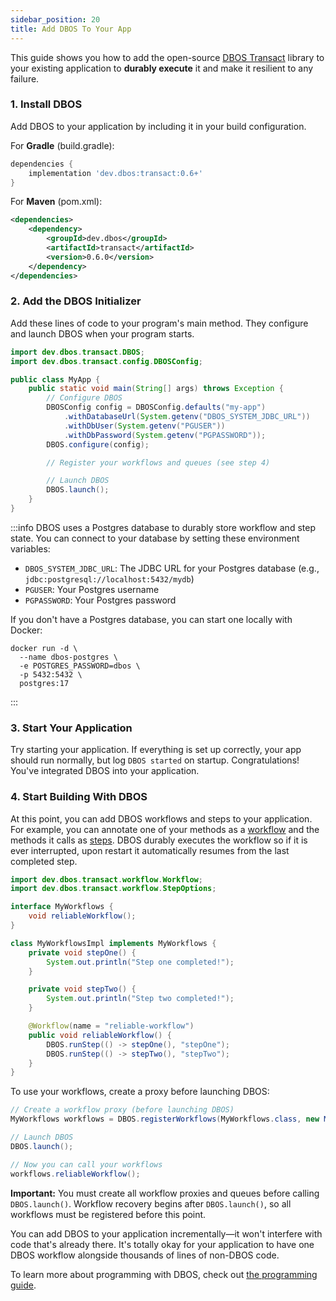 ```yaml
---
sidebar_position: 20
title: Add DBOS To Your App
---
```


This guide shows you how to add the open-source [DBOS Transact](https://github.com/dbos-inc/dbos-transact-java) library to your existing application to **durably execute** it and make it resilient to any failure.

### 1. Install DBOS

Add DBOS to your application by including it in your build configuration.

For **Gradle** (build.gradle):
```groovy
dependencies {
    implementation 'dev.dbos:transact:0.6+'
}
```

For **Maven** (pom.xml):
```xml
<dependencies>
    <dependency>
        <groupId>dev.dbos</groupId>
        <artifactId>transact</artifactId>
        <version>0.6.0</version>
    </dependency>
</dependencies>
```

### 2. Add the DBOS Initializer

Add these lines of code to your program's main method.
They configure and launch DBOS when your program starts.

```java
import dev.dbos.transact.DBOS;
import dev.dbos.transact.config.DBOSConfig;

public class MyApp {
    public static void main(String[] args) throws Exception {
        // Configure DBOS
        DBOSConfig config = DBOSConfig.defaults("my-app")
            .withDatabaseUrl(System.getenv("DBOS_SYSTEM_JDBC_URL"))
            .withDbUser(System.getenv("PGUSER"))
            .withDbPassword(System.getenv("PGPASSWORD"));
        DBOS.configure(config);

        // Register your workflows and queues (see step 4)

        // Launch DBOS
        DBOS.launch();
    }
}
```

:::info
DBOS uses a Postgres database to durably store workflow and step state.
You can connect to your database by setting these environment variables:
- `DBOS_SYSTEM_JDBC_URL`: The JDBC URL for your Postgres database (e.g., `jdbc:postgresql://localhost:5432/mydb`)
- `PGUSER`: Your Postgres username
- `PGPASSWORD`: Your Postgres password

If you don't have a Postgres database, you can start one locally with Docker:
```shell
docker run -d \
  --name dbos-postgres \
  -e POSTGRES_PASSWORD=dbos \
  -p 5432:5432 \
  postgres:17
```
:::

### 3. Start Your Application

Try starting your application.
If everything is set up correctly, your app should run normally, but log `DBOS started` on startup.
Congratulations! You've integrated DBOS into your application.

### 4. Start Building With DBOS

At this point, you can add DBOS workflows and steps to your application.
For example, you can annotate one of your methods as a [workflow](./tutorials/workflow-tutorial.md) and the methods it calls as [steps](./tutorials/step-tutorial.md).
DBOS durably executes the workflow so if it is ever interrupted, upon restart it automatically resumes from the last completed step.

```java
import dev.dbos.transact.workflow.Workflow;
import dev.dbos.transact.workflow.StepOptions;

interface MyWorkflows {
    void reliableWorkflow();
}

class MyWorkflowsImpl implements MyWorkflows {
    private void stepOne() {
        System.out.println("Step one completed!");
    }

    private void stepTwo() {
        System.out.println("Step two completed!");
    }

    @Workflow(name = "reliable-workflow")
    public void reliableWorkflow() {
        DBOS.runStep(() -> stepOne(), "stepOne");
        DBOS.runStep(() -> stepTwo(), "stepTwo");
    }
}
```

To use your workflows, create a proxy before launching DBOS:

```java
// Create a workflow proxy (before launching DBOS)
MyWorkflows workflows = DBOS.registerWorkflows(MyWorkflows.class, new MyWorkflowsImpl());

// Launch DBOS
DBOS.launch();

// Now you can call your workflows
workflows.reliableWorkflow();
```

**Important:** You must create all workflow proxies and queues before calling `DBOS.launch()`.
Workflow recovery begins after `DBOS.launch()`, so all workflows must be registered before this point.

You can add DBOS to your application incrementally—it won't interfere with code that's already there.
It's totally okay for your application to have one DBOS workflow alongside thousands of lines of non-DBOS code.

To learn more about programming with DBOS, check out [the programming guide](./programming-guide.md).